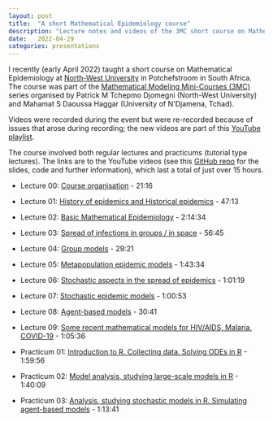 ```yaml
---
layout: post
title:  "A short Mathematical Epidemiology course"
description: "Lecture notes and videos of the 3MC short course on Mathematical Epidemiology taught by Julien Arino at NWU, South Africa, in April 2022"
date:   2022-04-29
categories: presentations
---
```


I recently (early April 2022) taught a short course on Mathematical Epidemiology at [North-West University](https://www.nwu.ac.za/) in Potchefstroom in South Africa. The course was part of the [Mathematical Modeling Mini-Courses (3MC)](https://natural-sciences.nwu.ac.za/paa/3MC) series organised by Patrick M Tchepmo Djomegni (North-West University) and Mahamat S Daoussa Haggar (University of N'Djamena, Tchad).

Videos were recorded during the event but were re-recorded because of issues that arose during recording; the new videos are part of this [YouTube playlist](https://youtube.com/playlist?list=PLfRaznSpWo2sHwiQ04IT5STYdwarcMtRA).

The course involved both regular lectures and practicums (tutorial type lectures). The links are to the YouTube videos (see this [GitHub repo](https://julien-arino.github.io/3MC-course-epidemiological-modelling/) for the slides, code and further information), which last a total of just over 15 hours.

- Lecture 00: [Course organisation](https://youtu.be/MYBSTv1dWRA) - 21:16
- Lecture 01: [History of epidemics and Historical epidemics](https://youtu.be/StIRQIT0WSo) - 47:13
- Lecture 02: [Basic Mathematical Epidemiology](https://youtu.be/tMHwnrN3dXk) - 2:14:34
- Lecture 03: [Spread of infections in groups / in space](https://youtu.be/Jz317w81oZY) - 56:45
- Lecture 04: [Group models](https://youtu.be/j63HwBbapHE) - 29:21
- Lecture 05: [Metapopulation epidemic models](https://youtu.be/wk64L-ZEOUM) - 1:43:34
- Lecture 06: [Stochastic aspects in the spread of epidemics](https://youtu.be/ApPSTJfQN74) - 1:01:19
- Lecture 07: [Stochastic epidemic models](https://youtu.be/J4w5gCdReAI) - 1:00:53
- Lecture 08: [Agent-based models](https://youtu.be/UpSv8JcNecg) - 30:41
- Lecture 09: [Some recent mathematical models for HIV/AIDS, Malaria, COVID-19](https://youtu.be/tFjPug1f4Ms) - 1:05:36

- Practicum 01: [Introduction to R. Collecting data. Solving ODEs in R](https://youtu.be/nzzugOQuaro) - 1:59:56
- Practicum 02: [Model analysis, studying large-scale models in R](https://youtu.be/KHm7KIt1_ys) - 1:40:09
- Practicum 03: [Analysis, studying stochastic models in R. Simulating agent-based models](https://youtu.be/5b1RDIz03S0) - 1:13:41
